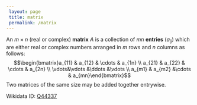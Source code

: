 ```yaml
---
 layout: page
 title: matrix
 permalink: /matrix
---
```

An $m\times n$ (real or complex) **matrix** $A$ is a collection of $mn$ **entries** $(a_{ij})$ which are either real or complex numbers arranged in $m$ rows and $n$ columns as follows: $$\begin{bmatrix}a_{11} & a_{12} & \cdots & a_{1n} \\ a_{21} & a_{22} & \cdots & a_{2n} \\ \vdots&\vdots &\ddots &\vdots \\ a_{m1} & a_{m2} &\cdots & a_{mn}\end{bmatrix}$$
Two matrices of the same size may be added together entrywise.

Wikidata ID: [Q44337](https://www.wikidata.org/wiki/Q44337)